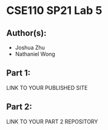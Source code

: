 # CSE110 SP21 Lab 5

## Author(s):
- Joshua Zhu
- Nathaniel Wong

## Part 1:

LINK TO YOUR PUBLISHED SITE

## Part 2:

LINK TO YOUR PART 2 REPOSITORY